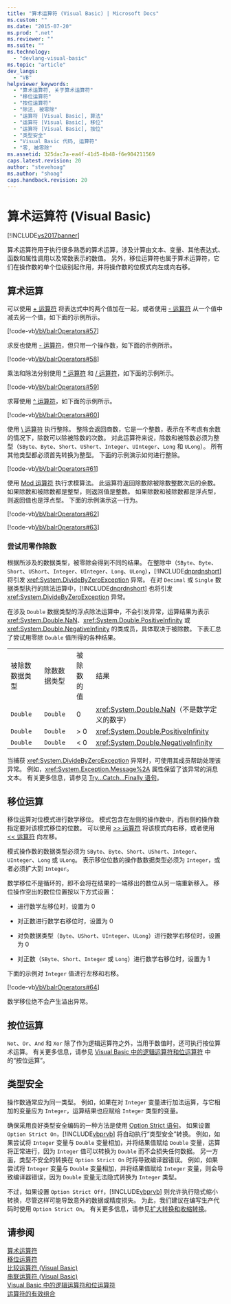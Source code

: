 ```yaml
---
title: "算术运算符 (Visual Basic) | Microsoft Docs"
ms.custom: ""
ms.date: "2015-07-20"
ms.prod: ".net"
ms.reviewer: ""
ms.suite: ""
ms.technology: 
  - "devlang-visual-basic"
ms.topic: "article"
dev_langs: 
  - "VB"
helpviewer_keywords: 
  - "算术运算符, 关于算术运算符"
  - "移位运算符"
  - "按位运算符"
  - "除法, 被零除"
  - "运算符 [Visual Basic], 算法"
  - "运算符 [Visual Basic], 移位"
  - "运算符 [Visual Basic], 按位"
  - "类型安全"
  - "Visual Basic 代码, 运算符"
  - "零, 被零除"
ms.assetid: 325dac7a-ea4f-41d5-8b48-f6e904211569
caps.latest.revision: 20
author: "stevehoag"
ms.author: "shoag"
caps.handback.revision: 20
---
```

# 算术运算符 (Visual Basic)
[!INCLUDE[vs2017banner](../../../../visual-basic/includes/vs2017banner.md)]

算术运算符用于执行很多熟悉的算术运算，涉及计算由文本、变量、其他表达式、函数和属性调用以及常数表示的数值。  另外，移位运算符也属于算术运算符，它们在操作数的单个位级别起作用，并将操作数的位模式向左或向右移。  
  
## 算术运算  
 可以使用 [\+ 运算符](../../../../visual-basic/language-reference/operators/addition-operator.md) 将表达式中的两个值加在一起，或者使用 [\- 运算符](../../../../visual-basic/language-reference/operators/subtraction-operator.md) 从一个值中减去另一个值，如下面的示例所示。  
  
 [!code-vb[VbVbalrOperators#57](../../../../visual-basic/language-reference/operators/codesnippet/visualbasic/arithmetic-operators_1.vb)]  
  
 求反也使用 [\- 运算符](../../../../visual-basic/language-reference/operators/subtraction-operator.md)，但只带一个操作数，如下面的示例所示。  
  
 [!code-vb[VbVbalrOperators#58](../../../../visual-basic/language-reference/operators/codesnippet/visualbasic/arithmetic-operators_2.vb)]  
  
 乘法和除法分别使用 [\* 运算符](../../../../visual-basic/language-reference/operators/multiplication-operator.md) 和 [\/ 运算符](../../../../visual-basic/language-reference/operators/floating-point-division-operator.md)，如下面的示例所示。  
  
 [!code-vb[VbVbalrOperators#59](../../../../visual-basic/language-reference/operators/codesnippet/visualbasic/arithmetic-operators_3.vb)]  
  
 求幂使用 [^ 运算符](../../../../visual-basic/language-reference/operators/exponentiation-operator.md)，如下面的示例所示。  
  
 [!code-vb[VbVbalrOperators#60](../../../../visual-basic/language-reference/operators/codesnippet/visualbasic/arithmetic-operators_4.vb)]  
  
 使用 [\\ 运算符](../../../../visual-basic/language-reference/operators/integer-division-operator.md) 执行整除。  整除会返回商数，它是一个整数，表示在不考虑有余数的情况下，除数可以除被除数的次数。  对此运算符来说，除数和被除数必须为整型（`SByte`、`Byte`、`Short`、`UShort`、`Integer`、`UInteger`、`Long` 和 `ULong`）。  所有其他类型都必须首先转换为整型。  下面的示例演示如何进行整除。  
  
 [!code-vb[VbVbalrOperators#61](../../../../visual-basic/language-reference/operators/codesnippet/visualbasic/arithmetic-operators_5.vb)]  
  
 使用 [Mod 运算符](../../../../visual-basic/language-reference/operators/mod-operator.md) 执行求模算法。  此运算符返回除数除被除数整数次后的余数。  如果除数和被除数都是整型，则返回值是整数。  如果除数和被除数都是浮点型，则返回值也是浮点型。  下面的示例演示这一行为。  
  
 [!code-vb[VbVbalrOperators#62](../../../../visual-basic/language-reference/operators/codesnippet/visualbasic/arithmetic-operators_6.vb)]  
  
 [!code-vb[VbVbalrOperators#63](../../../../visual-basic/language-reference/operators/codesnippet/visualbasic/arithmetic-operators_7.vb)]  
  
### 尝试用零作除数  
 根据所涉及的数据类型，被零除会得到不同的结果。  在整除中（`SByte`、`Byte`、`Short`、`UShort`、`Integer`、`UInteger`、`Long`、`ULong`），[!INCLUDE[dnprdnshort](../../../../csharp/getting-started/includes/dnprdnshort-md.md)] 将引发 <xref:System.DivideByZeroException> 异常。  在对 `Decimal` 或 `Single` 数据类型执行的除法运算中，[!INCLUDE[dnprdnshort](../../../../csharp/getting-started/includes/dnprdnshort-md.md)] 也将引发 <xref:System.DivideByZeroException> 异常。  
  
 在涉及 `Double` 数据类型的浮点除法运算中，不会引发异常，运算结果为表示 <xref:System.Double.NaN>、<xref:System.Double.PositiveInfinity> 或 <xref:System.Double.NegativeInfinity> 的类成员，具体取决于被除数。  下表汇总了尝试用零除 `Double` 值所得的各种结果。  
  
|||||  
|-|-|-|-|  
|被除数数据类型|除数数据类型|被除数的值|结果|  
|`Double`|`Double`|0|<xref:System.Double.NaN>（不是数学定义的数字）|  
|`Double`|`Double`|\> 0|<xref:System.Double.PositiveInfinity>|  
|`Double`|`Double`|\< 0|<xref:System.Double.NegativeInfinity>|  
  
 当捕获 <xref:System.DivideByZeroException> 异常时，可使用其成员帮助处理该异常。  例如，<xref:System.Exception.Message%2A> 属性保留了该异常的消息文本。  有关更多信息，请参见 [Try...Catch...Finally 语句](../../../../visual-basic/language-reference/statements/try-catch-finally-statement.md)。  
  
## 移位运算  
 移位运算对位模式进行数学移位。  模式包含在左侧的操作数中，而右侧的操作数指定要对该模式移位的位数。  可以使用 [\>\> 运算符](../../../../visual-basic/language-reference/operators/right-shift-operator.md) 将该模式向右移，或者使用 [\<\< 运算符](../../../../visual-basic/language-reference/operators/left-shift-operator.md) 向左移。  
  
 模式操作数的数据类型必须为 `SByte`、`Byte`、`Short`、`UShort`、`Integer`、`UInteger`、`Long` 或 `ULong`。  表示移位位数的操作数数据类型必须为 `Integer`，或者必须扩大到 `Integer`。  
  
 数学移位不是循环的，即不会将在结果的一端移出的数位从另一端重新移入。  移位操作空出的数位位置按以下方式设置：  
  
-   进行数学左移位时，设置为 0  
  
-   对正数进行数学右移位时，设置为 0  
  
-   对负数据类型（`Byte`、`UShort`、`UInteger`、`ULong`）进行数学右移位时，设置为 0  
  
-   对正数（`SByte`、`Short`、`Integer` 或 `Long`）进行数学右移位时，设置为 1  
  
 下面的示例对 `Integer` 值进行左移和右移。  
  
 [!code-vb[VbVbalrOperators#64](../../../../visual-basic/language-reference/operators/codesnippet/visualbasic/arithmetic-operators_8.vb)]  
  
 数学移位绝不会产生溢出异常。  
  
## 按位运算  
 `Not`、`Or`、`And` 和 `Xor` 除了作为逻辑运算符之外，当用于数值时，还可执行按位算术运算。  有关更多信息，请参见 [Visual Basic 中的逻辑运算符和位运算符](../../../../visual-basic/programming-guide/language-features/operators-and-expressions/logical-and-bitwise-operators.md) 中的“按位运算”。  
  
## 类型安全  
 操作数通常应为同一类型。  例如，如果在对 `Integer` 变量进行加法运算，与它相加的变量应为 `Integer`，运算结果也应赋给 `Integer` 类型的变量。  
  
 确保采用良好类型安全编码的一种方法是使用 [Option Strict 语句](../../../../visual-basic/language-reference/statements/option-strict-statement.md)。  如果设置 `Option Strict On`，[!INCLUDE[vbprvb](../../../../csharp/programming-guide/concepts/linq/includes/vbprvb-md.md)] 将自动执行“类型安全”转换。  例如，如果尝试将 `Integer` 变量与 `Double` 变量相加，并将结果值赋给 `Double` 变量，运算将正常进行，因为 `Integer` 值可以转换为 `Double` 而不会损失任何数据。  另一方面，类型不安全的转换在 `Option Strict On` 时将导致编译器错误。  例如，如果尝试将 `Integer` 变量与 `Double` 变量相加，并将结果值赋给 `Integer` 变量，则会导致编译器错误，因为 `Double` 变量无法隐式转换为 `Integer` 类型。  
  
 不过，如果设置 `Option Strict Off`，[!INCLUDE[vbprvb](../../../../csharp/programming-guide/concepts/linq/includes/vbprvb-md.md)] 则允许执行隐式缩小转换，尽管这样可能导致意外的数据或精度损失。  为此，我们建议在编写生产代码时使用 `Option Strict On`。  有关更多信息，请参见[扩大转换和收缩转换](../../../../visual-basic/programming-guide/language-features/data-types/widening-and-narrowing-conversions.md)。  
  
## 请参阅  
 [算术运算符](../../../../visual-basic/language-reference/operators/arithmetic-operators.md)   
 [移位运算符](../../../../visual-basic/language-reference/operators/bit-shift-operators.md)   
 [比较运算符 \(Visual Basic\)](../../../../visual-basic/programming-guide/language-features/operators-and-expressions/comparison-operators.md)   
 [串联运算符 \(Visual Basic\)](../../../../visual-basic/programming-guide/language-features/operators-and-expressions/concatenation-operators.md)   
 [Visual Basic 中的逻辑运算符和位运算符](../../../../visual-basic/programming-guide/language-features/operators-and-expressions/logical-and-bitwise-operators.md)   
 [运算符的有效组合](../../../../visual-basic/programming-guide/language-features/operators-and-expressions/efficient-combination-of-operators.md)